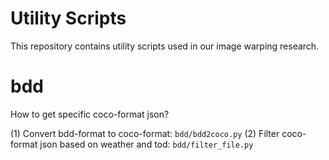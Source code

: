 # Utility Scripts

This repository contains utility scripts used in our image warping research. 

# bdd

How to get specific coco-format json?

(1) Convert bdd-format to coco-format:  `bdd/bdd2coco.py`
(2) Filter coco-format json based on weather and tod: `bdd/filter_file.py`